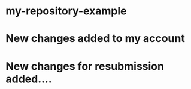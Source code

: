 # my-repository-example
# New changes added to my account
# New changes for resubmission added....


